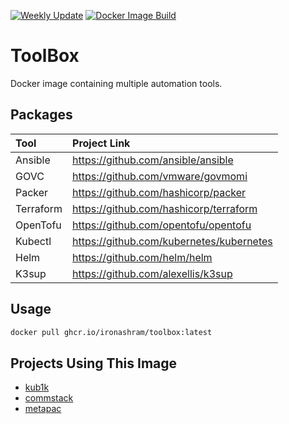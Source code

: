 [![Weekly Update](https://github.com/ironashram/toolbox/actions/workflows/weekly-update.yml/badge.svg)](https://github.com/ironashram/toolbox/actions/workflows/weekly-update.yml)
[![Docker Image Build](https://github.com/ironashram/toolbox/actions/workflows/docker-image.yml/badge.svg)](https://github.com/ironashram/toolbox/actions/workflows/docker-image.yml)

# ToolBox

Docker image containing multiple automation tools.

## Packages

| Tool      | Project Link                             |
|:----------|:-----------------------------------------|
| Ansible   | https://github.com/ansible/ansible       |
| GOVC      | https://github.com/vmware/govmomi        |
| Packer    | https://github.com/hashicorp/packer      |
| Terraform | https://github.com/hashicorp/terraform   |
| OpenTofu  | https://github.com/opentofu/opentofu     |
| Kubectl   | https://github.com/kubernetes/kubernetes |
| Helm      | https://github.com/helm/helm             |
| K3sup     | https://github.com/alexellis/k3sup       |


## Usage

```sh
docker pull ghcr.io/ironashram/toolbox:latest
```


## Projects Using This Image

- [kub1k](https://github.com/ironashram/kub1k)
- [commstack](https://github.com/ironashram/commstack)
- [metapac](https://github.com/ironashram/metapac)
